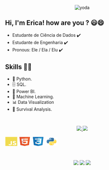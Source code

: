  <div align="center">
 
![yoda](https://user-images.githubusercontent.com/91800929/176017271-c22096a0-b64a-4bc3-bc89-5c0e393ad2ca.png)
 
 </div>
 
 <h2 align="left"><b>Hi, I'm Erica! how are you ? 😃😄</b></h2>

- Estudante de Ciência de Dados ✔️
- Estudante de Engenharia ✔️
- Pronous: Ele / Ela / Elu ✔️

## Skills 👩‍💻
* 🐍 Python. 
* 🗄 SQL. 
* 🧮 Power BI. 
* 🔮 Machine Learning.  
* 📊 Data Visualization 
* 🧪 Survival Analysis.
##

<br>

<div align="center">
     <a href="https://github.com/eritools">
     <img height="180em" src="https://github-readme-stats.vercel.app/api?username=eritools&show_icons=true&theme=dark&include_all_commits=true&count_private=true"/>
     <img height="180em" src="https://github-readme-stats.vercel.app/api/top-langs/?username=eritools&layout=compact&langs_count=7&theme=dark"/>
</div>
 
 <div align="center" style="display: inline-block;"> <br>
      <img align="center" height="30" width="40" src="https://raw.githubusercontent.com/devicons/devicon/master/icons/javascript/javascript-plain.svg">
      <img align="center" height="30" width="40" src="https://raw.githubusercontent.com/devicons/devicon/master/icons/html5/html5-original.svg">
      <img align="center" height="30" width="40" src="https://raw.githubusercontent.com/devicons/devicon/master/icons/css3/css3-original.svg">
      <img align="center" height="30" width="40" src="https://raw.githubusercontent.com/devicons/devicon/master/icons/python/python-original.svg">
 </div>
 
  ##
 
 <br>
 
  <div align="center">
      <a href="https://www.linkedin.com/in/ericasrafael/" target="_blank"><img src="https://img.shields.io/badge/LinkedIn-0077B5?style=for-the-badge&logo=linkedin&logoColor=white" target="_blank"></a>
     <a href="https://www.instagram.com/ericasrafael/" target="_blank"><img src="https://img.shields.io/badge/Instagram-E4405F?style=for-the-badge&logo=instagram&logoColor=white" target="_blank"></a>
     <a href = "mailto:ericasrafael@gmail.com"><img src="https://img.shields.io/badge/-Gmail-%23333?style=for-the-badge&logo=gmail&logoColor=white" target="_blank"></a>
   
   </div>
 


